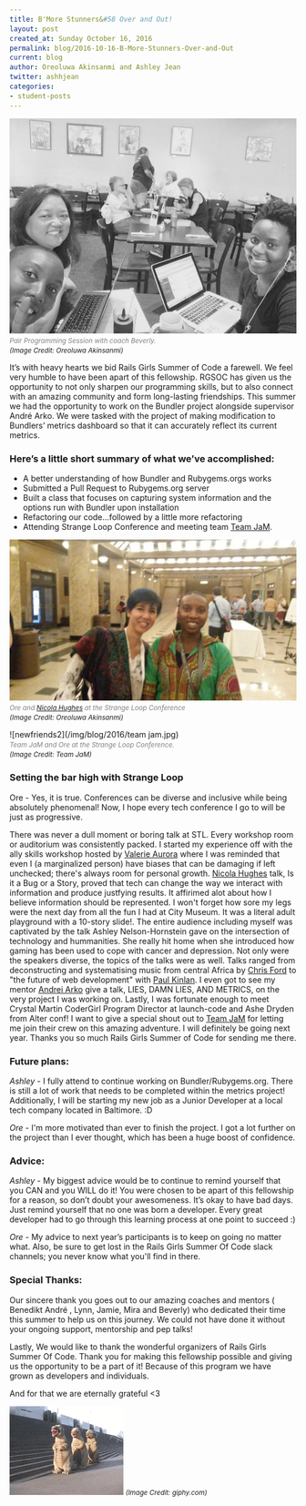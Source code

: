 ```yaml
---
title: B'More Stunners&#58 Over and Out!
layout: post
created_at: Sunday October 16, 2016
permalink: blog/2016-10-16-B-More-Stunners-Over-and-Out
current: blog
author: Oreoluwa Akinsanmi and Ashley Jean
twitter: ashhjean 
categories:
- student-posts
---
```



![teamphoto](/img/blog/2016/ashley.jpeg)
<br/>
<font color="grey"><small><i> Pair Programming Session with coach Beverly.</i></small></font>
<br/>
<small><i>(Image Credit: Oreoluwa Akinsanmi)</i></small></font>


It’s with heavy hearts we bid Rails Girls Summer of Code a farewell. We feel very humble to have been apart of this fellowship. RGSOC has given us the opportunity to not only sharpen our programming skills, but to also connect with an amazing community and form long-lasting friendships. 
This summer we had the opportunity to work on the Bundler project alongside supervisor André Arko. We were tasked with the project of making modification to Bundlers’ metrics dashboard so that it can accurately reflect its current metrics. 


### Here’s a little short summary of what we’ve accomplished:
- A better understanding of how Bundler and Rubygems.orgs works
- Submitted a Pull Request to Rubygems.org server 
- Built a class that focuses on capturing system information and the options run with Bundler upon installation
- Refactoring our code…followed by a little more refactoring 
- Attending Strange Loop Conference and meeting team [Team JaM](https://twitter.com/rgsocJaM).


![newfriends1](/img/blog/2016/strangeloop.jpg)
<br/>
<font color="grey"><small><i>Ore and [Nicola Hughes](https://twitter.com/GirlMeetsCode) at the Strange Loop Conference</i></small></font>
<br/>
<small><i>(Image Credit: Oreoluwa Akinsanmi)</i></small></font>





![newfriends2](/img/blog/2016/team jam.jpg) 
<br/>
<font color="grey"><small><i> Team JaM and Ore at the Strange Loop Conference.</i></small></font>
<br/>
<small><i>(Image Credit: Team JaM)</i></small></font>

### Setting the bar high with Strange Loop

Ore - Yes, it is true. Conferences can be diverse and inclusive while being absolutely phenomenal! Now, I hope every tech conference I go to will be just as progressive.

There was never a dull moment or boring talk at STL. Every workshop room or auditorium was consistently packed. I started my experience off with the ally skills workshop hosted by [Valerie Aurora](https://frameshiftconsulting.com/) where I was reminded that even I (a marginalized person) have biases that can be damaging if left unchecked; there's always room for personal growth. [Nicola Hughes](https://twitter.com/GirlMeetsCode) talk, Is it a Bug or a Story, proved that tech can change the way we interact with information and produce justfying results. It affirimed alot about how I believe information should be represented. 
I won't forget how sore my legs were the next day from all the fun I had at City Museum. It was a literal adult playground with a 10-story slide!.
The entire audience including myself was captivated by the talk Ashley Nelson-Hornstein gave on the intersection of technology and hummanities. She really hit home when she introduced how gaming has been used to cope with cancer and depression.
Not only were the speakers diverse, the topics of the talks were as well. Talks ranged from deconstructing and systematising music from central Africa by [Chris Ford](https://twitter.com/ctford) to "the future of web development" with [Paul Kinlan](https://twitter.com/Paul_Kinlan). I even got to see my mentor [Andrei Arko](https://twitter.com/indirect) give a talk, LIES, DAMN LIES, AND METRICS, on the very project I was working on. 
Lastly, I was fortunate enough to meet Crystal Martin CoderGirl Program Director at launch-code and Ashe Dryden from Alter conf! I want to give a special shout out to [Team JaM](http://twitter.com/rgsocJaM) for letting me join their crew on this amazing adventure. I will definitely be going next year. Thanks you so much Rails Girls Summer of Code for sending me there.




### Future plans:
*Ashley*  - I fully attend to continue working on Bundler/Rubygems.org. There is still a lot of work that needs to be completed within the metrics project! Additionally, I will be starting my new job as a Junior Developer at a local tech company located in Baltimore. :D 

*Ore* - I'm more motivated than ever to finish the project. I got a lot further on the project than I ever thought, which has been a huge boost of confidence. 


### Advice:
*Ashley* - My biggest advice would be to continue to remind yourself that you CAN and you WILL do it! You were chosen to be apart of this fellowship for a reason, so don’t doubt your awesomeness. It’s okay to have bad days. Just remind yourself that no one was born a developer. Every great developer had to go through this learning process at one point to succeed :) 


*Ore* - My advice to next year’s participants is to keep on going no matter what. Also, be sure to get lost in the Rails Girls Summer Of Code slack channels; you never know what you'll find in there.



### Special Thanks:
Our sincere thank you goes out to our amazing coaches and mentors ( Benedikt 
André , Lynn, Jamie, Mira and Beverly)  who dedicated their time this summer to help us on this journey. We could not have done it without your ongoing support, mentorship and pep talks! 


Lastly, We would like to thank the wonderful organizers of Rails Girls Summer Of Code. Thank you for making this fellowship possible and giving us the opportunity to be a part of it! Because of this program we have grown as developers and individuals. 


And for that we are eternally grateful <3 

![Dance](/img/blog/2016/dino.gif)
<font><small><i>(Image Credit: giphy.com)</i></small></font>
